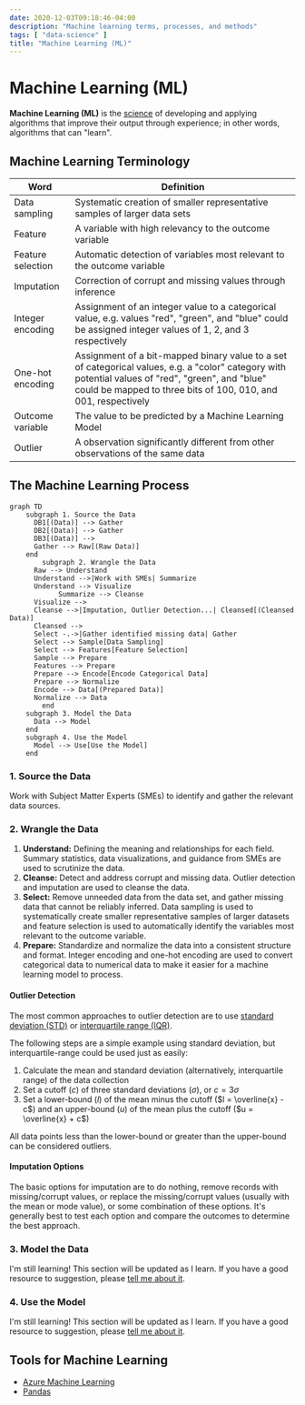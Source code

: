 ```yaml
---
date: 2020-12-03T09:18:46-04:00
description: "Machine learning terms, processes, and methods"
tags: [ "data-science" ]
title: "Machine Learning (ML)"
---
```


# Machine Learning (ML)

**Machine Learning (ML)** is the [science](data-science.md) of developing and applying algorithms that improve their output through experience; in other words, algorithms that can "learn".

## Machine Learning Terminology

| Word              | Definition                                                                                                                                                                                                           |
| ----------------- | -------------------------------------------------------------------------------------------------------------------------------------------------------------------------------------------------------------------- |
| Data sampling     | Systematic creation of smaller representative samples of larger data sets                                                                                                                                            |
| Feature           | A variable with high relevancy to the outcome variable                                                                                                                                                               |
| Feature selection | Automatic detection of variables most relevant to the outcome variable                                                                                                                                               |
| Imputation        | Correction of corrupt and missing values through inference                                                                                                                                                           |
| Integer encoding  | Assignment of an integer value to a categorical value, e.g. values "red", "green", and "blue" could be assigned integer values of 1, 2, and 3 respectively                                                           |
| One-hot encoding  | Assignment of a bit-mapped binary value to a set of categorical values, e.g. a "color" category with potential values of "red", "green", and "blue" could be mapped to three bits of 100, 010, and 001, respectively |
| Outcome variable  | The value to be predicted by a Machine Learning Model                                                                                                                                                                |
| Outlier           | A observation significantly different from other observations of the same data                                                                                                                                       |

## The Machine Learning Process

```mermaid
graph TD
    subgraph 1. Source the Data
      DB1[(Data)] --> Gather
      DB2[(Data)] --> Gather
      DB3[(Data)] -->
      Gather --> Raw[(Raw Data)]
    end
		subgraph 2. Wrangle the Data
      Raw --> Understand
      Understand -->|Work with SMEs| Summarize
      Understand --> Visualize
			Summarize --> Cleanse
      Visualize -->
      Cleanse -->|Imputation, Outlier Detection...| Cleansed[(Cleansed Data)]
      Cleansed -->
      Select -.->|Gather identified missing data| Gather
      Select --> Sample[Data Sampling]
      Select --> Features[Feature Selection]
      Sample --> Prepare
      Features --> Prepare
      Prepare --> Encode[Encode Categorical Data]
      Prepare --> Normalize
      Encode --> Data[(Prepared Data)]
      Normalize --> Data
		end
    subgraph 3. Model the Data
      Data --> Model
    end
    subgraph 4. Use the Model
      Model --> Use[Use the Model]
    end
```

### 1. Source the Data

Work with Subject Matter Experts (SMEs) to identify and gather the relevant data sources.

### 2. Wrangle the Data

1. **Understand:** Defining the meaning and relationships for each field. Summary statistics, data visualizations, and guidance from SMEs are used to scrutinize the data.
2. **Cleanse:** Detect and address corrupt and missing data. Outlier detection and imputation are used to cleanse the data.
3. **Select:** Remove unneeded data from the data set, and gather missing data that cannot be reliably inferred. Data sampling is used to systematically create smaller representative samples of larger datasets and feature selection is used to automatically identify the variables most relevant to the outcome variable.
4. **Prepare:** Standardize and normalize the data into a consistent structure and format. Integer encoding and one-hot encoding are used to convert categorical data to numerical data to make it easier for a machine learning model to process.

#### Outlier Detection

The most common approaches to outlier detection are to use [standard deviation (STD)](standard-deviation.md) or [interquartile range (IQR)](interquartile-range.md).

The following steps are a simple example using standard deviation, but interquartile-range could be used just as easily:

1. Calculate the mean and standard deviation (alternatively, interquartile range) of the data collection
2. Set a cutoff ($c$) of three standard deviations ($\sigma$), or $c = 3\sigma$
3. Set a lower-bound ($l$) of the mean minus the cutoff ($l = \overline{x} - c$) and an upper-bound ($u$) of the mean plus the cutoff ($u = \overline{x} + c$)

All data points less than the lower-bound or greater than the upper-bound can be considered outliers.

#### Imputation Options

The basic options for imputation are to do nothing, remove records with missing/corrupt values, or replace the missing/corrupt values (usually with the mean or mode value), or some combination of these options. It's generally best to test each option and compare the outcomes to determine the best approach.

### 3. Model the Data

I'm still learning! This section will be updated as I learn. If you have a good resource to suggestion, please [tell me about it](https://github.com/jamestharpe/jamestharpe.com/issues/new).

### 4. Use the Model

I'm still learning! This section will be updated as I learn. If you have a good resource to suggestion, please [tell me about it](https://github.com/jamestharpe/jamestharpe.com/issues/new).

## Tools for Machine Learning

* [Azure Machine Learning](https://azure.microsoft.com/en-us/services/machine-learning/)
* [Pandas](https://pandas.pydata.org/)
